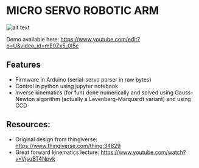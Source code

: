 # MICRO SERVO ROBOTIC ARM

![alt text](https://raw.githubusercontent.com/mmittek/micro-servo-robot-arm/master/images/arm-with-pen.jpg "Fully assembled")

Demo available here: https://www.youtube.com/edit?o=U&video_id=mE0Zx5_0I5c

## Features
- Firmware in Arduino (serial-servo parser in raw bytes)
- Control in python using jupyter notebook
- Inverse kinematics (for fun) done numerically and solved using Gauss-Newton algorithm (actually a Levenberg-Marquardt variant) and using CCD

## Resources:
- Original design from thingiverse: https://www.thingiverse.com/thing:34829
- Great forward kinematics lecture: https://www.youtube.com/watch?v=VjsuBT4Npvk

